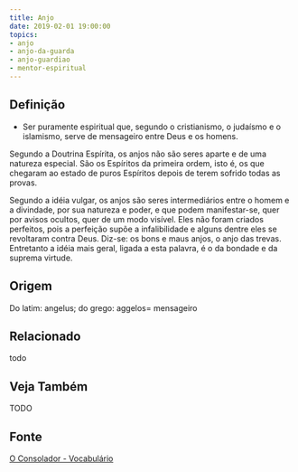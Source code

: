 ```yaml
---
title: Anjo
date: 2019-02-01 19:00:00
topics:
- anjo
- anjo-da-guarda
- anjo-guardiao
- mentor-espiritual
---
```


## Definição
* Ser puramente espiritual que, segundo o cristianismo, o judaísmo e o
  islamismo, serve de mensageiro entre Deus e os homens.

Segundo a Doutrina Espírita, os anjos não são seres aparte e de uma natureza
especial. São os Espíritos da primeira ordem, isto é, os que chegaram ao estado
de puros Espíritos depois de terem sofrido todas as provas.

Segundo a idéia vulgar, os anjos são seres intermediários entre o homem e a
divindade, por sua natureza e poder, e que podem manifestar-se, quer por avisos
ocultos, quer de um modo visível. Eles não foram criados perfeitos, pois a
perfeição supõe a infalibilidade e alguns dentre eles se revoltaram contra
Deus. Diz-se: os bons e maus anjos, o anjo das trevas. Entretanto a idéia mais
geral, ligada a esta palavra, é o da bondade e da suprema virtude. 

## Origem
Do latim: angelus; do grego: aggelos= mensageiro 

## Relacionado
todo

## Veja Também
TODO

## Fonte
[O Consolador - Vocabulário](http://www.oconsolador.com.br/linkfixo/vocabulario/principal.html)
